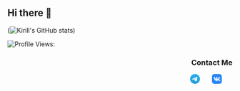 ## Hi there 👋



<!--
**anikknik/anikknik** is a ✨ _special_ ✨ repository because its `README.md` (this file) appears on your GitHub profile.

Here are some ideas to get you started:

- 🔭 I’m currently working on ...
- 🌱 I’m currently learning ...
- 👯 I’m looking to collaborate on ...
- 🤔 I’m looking for help with ...
- 💬 Ask me about ...
- 📫 How to reach me: ...
- 😄 Pronouns: ...
- ⚡ Fun fact: ...
-->
(![Kirill's GitHub stats](https://github-readme-stats.vercel.app/api?username=anikknik&hide=contribs,prs))

<img src="https://komarev.com/ghpvc/?username=anikknik" alt="Profile Views:">

### <p align="right"></a>Contact Me

<p align="right">
  <a href="https://t.me/anikknik"><img width="22px" alt="Telegram" title="Telegram" src="images/sprites/Telegram.svg"/></a>
  &#8287;&#8287;&#8287;&#8287;&#8287;
  <a href="https://vk.com/kir.test"><img width="22px" alt="VK" title="VK" src="images/sprites/vk.svg"/></a>
  &#8287;&#8287;&#8287;&#8287;&#8287;
</p>